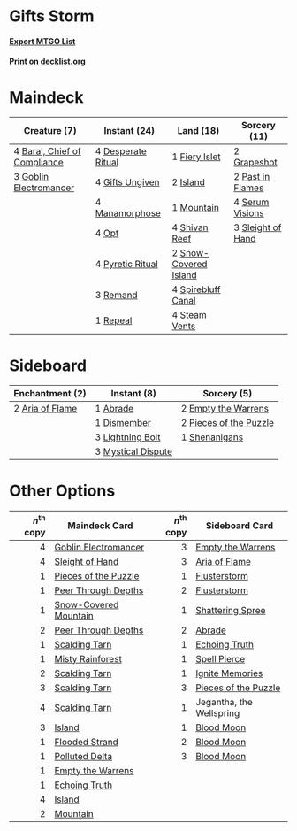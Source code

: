 # Gifts Storm

#### [Export MTGO List](../collection/Gifts%20Storm/Gifts%20Storm.txt)
#### [Print on decklist.org](http://decklist.org/?deckmain=4%09Baral,%20Chief%20of%20Compliance%0A4%09Desperate%20Ritual%0A1%09Fiery%20Islet%0A4%09Gifts%20Ungiven%0A3%09Goblin%20Electromancer%0A2%09Grapeshot%0A2%09Island%0A4%09Manamorphose%0A1%09Mountain%0A4%09Opt%0A2%09Past%20in%20Flames%0A4%09Pyretic%20Ritual%0A3%09Remand%0A1%09Repeal%0A4%09Serum%20Visions%0A4%09Shivan%20Reef%0A3%09Sleight%20of%20Hand%0A2%09Snow-Covered%20Island%0A4%09Spirebluff%20Canal%0A4%09Steam%20Vents&deckside=1%09Abrade%0A2%09Aria%20of%20Flame%0A1%09Dismember%0A2%09Empty%20the%20Warrens%0A3%09Lightning%20Bolt%0A3%09Mystical%20Dispute%0A2%09Pieces%20of%20the%20Puzzle%0A1%09Shenanigans)
# Maindeck

|                                             Creature (7)                                              |                                        Instant (24)                                        |                                           Land (18)                                            |                                       Sorcery (11)                                        |
|-------------------------------------------------------------------------------------------------------|--------------------------------------------------------------------------------------------|------------------------------------------------------------------------------------------------|-------------------------------------------------------------------------------------------|
|4 [Baral, Chief of Compliance](http://gatherer.wizards.com/Pages/Card/Details.aspx?multiverseid=423695)|4 [Desperate Ritual](http://gatherer.wizards.com/Pages/Card/Details.aspx?multiverseid=80275)|1 [Fiery Islet](http://gatherer.wizards.com/Pages/Card/Details.aspx?multiverseid=464187)        |2 [Grapeshot](http://gatherer.wizards.com/Pages/Card/Details.aspx?multiverseid=426588)     |
|3 [Goblin Electromancer](http://gatherer.wizards.com/Pages/Card/Details.aspx?multiverseid=405244)      |4 [Gifts Ungiven](http://gatherer.wizards.com/Pages/Card/Details.aspx?multiverseid=79090)   |2 [Island](http://gatherer.wizards.com/Pages/Card/Details.aspx?multiverseid=439857)             |2 [Past in Flames](http://gatherer.wizards.com/Pages/Card/Details.aspx?multiverseid=420748)|
|                                                                                                       |4 [Manamorphose](http://gatherer.wizards.com/Pages/Card/Details.aspx?multiverseid=370568)   |1 [Mountain](http://gatherer.wizards.com/Pages/Card/Details.aspx?multiverseid=439859)           |4 [Serum Visions](http://gatherer.wizards.com/Pages/Card/Details.aspx?multiverseid=50145)  |
|                                                                                                       |4 [Opt](http://gatherer.wizards.com/Pages/Card/Details.aspx?multiverseid=442948)            |4 [Shivan Reef](http://gatherer.wizards.com/Pages/Card/Details.aspx?multiverseid=129731)        |3 [Sleight of Hand](http://gatherer.wizards.com/Pages/Card/Details.aspx?multiverseid=25557)|
|                                                                                                       |4 [Pyretic Ritual](http://gatherer.wizards.com/Pages/Card/Details.aspx?multiverseid=205067) |2 [Snow-Covered Island](http://gatherer.wizards.com/Pages/Card/Details.aspx?multiverseid=121130)|                                                                                           |
|                                                                                                       |3 [Remand](http://gatherer.wizards.com/Pages/Card/Details.aspx?multiverseid=380255)         |4 [Spirebluff Canal](http://gatherer.wizards.com/Pages/Card/Details.aspx?multiverseid=417822)   |                                                                                           |
|                                                                                                       |1 [Repeal](http://gatherer.wizards.com/Pages/Card/Details.aspx?multiverseid=405357)         |4 [Steam Vents](http://gatherer.wizards.com/Pages/Card/Details.aspx?multiverseid=405109)        |                                                                                           |


# Sideboard

|                                     Enchantment (2)                                      |                                         Instant (8)                                         |                                           Sorcery (5)                                           |
|------------------------------------------------------------------------------------------|---------------------------------------------------------------------------------------------|-------------------------------------------------------------------------------------------------|
|2 [Aria of Flame](http://gatherer.wizards.com/Pages/Card/Details.aspx?multiverseid=464067)|1 [Abrade](http://gatherer.wizards.com/Pages/Card/Details.aspx?multiverseid=430772)          |2 [Empty the Warrens](http://gatherer.wizards.com/Pages/Card/Details.aspx?multiverseid=426587)   |
|                                                                                          |1 [Dismember](http://gatherer.wizards.com/Pages/Card/Details.aspx?multiverseid=382182)       |2 [Pieces of the Puzzle](http://gatherer.wizards.com/Pages/Card/Details.aspx?multiverseid=409821)|
|                                                                                          |3 [Lightning Bolt](http://gatherer.wizards.com/Pages/Card/Details.aspx?multiverseid=806)     |1 [Shenanigans](http://gatherer.wizards.com/Pages/Card/Details.aspx?multiverseid=464095)         |
|                                                                                          |3 [Mystical Dispute](http://gatherer.wizards.com/Pages/Card/Details.aspx?multiverseid=473020)|                                                                                                 |


# Other Options

|*n*<sup>th</sup> copy|                                         Maindeck Card                                          |*n*<sup>th</sup> copy|                                        Sideboard Card                                         |
|--------------------:|------------------------------------------------------------------------------------------------|--------------------:|-----------------------------------------------------------------------------------------------|
|                    4|[Goblin Electromancer](http://gatherer.wizards.com/Pages/Card/Details.aspx?multiverseid=405244) |                    3|[Empty the Warrens](http://gatherer.wizards.com/Pages/Card/Details.aspx?multiverseid=426587)   |
|                    4|[Sleight of Hand](http://gatherer.wizards.com/Pages/Card/Details.aspx?multiverseid=25557)       |                    3|[Aria of Flame](http://gatherer.wizards.com/Pages/Card/Details.aspx?multiverseid=464067)       |
|                    1|[Pieces of the Puzzle](http://gatherer.wizards.com/Pages/Card/Details.aspx?multiverseid=409821) |                    1|[Flusterstorm](http://gatherer.wizards.com/Pages/Card/Details.aspx?multiverseid=228255)        |
|                    1|[Peer Through Depths](http://gatherer.wizards.com/Pages/Card/Details.aspx?multiverseid=78690)   |                    2|[Flusterstorm](http://gatherer.wizards.com/Pages/Card/Details.aspx?multiverseid=228255)        |
|                    1|[Snow-Covered Mountain](http://gatherer.wizards.com/Pages/Card/Details.aspx?multiverseid=121233)|                    1|[Shattering Spree](http://gatherer.wizards.com/Pages/Card/Details.aspx?multiverseid=456224)    |
|                    2|[Peer Through Depths](http://gatherer.wizards.com/Pages/Card/Details.aspx?multiverseid=78690)   |                    2|[Abrade](http://gatherer.wizards.com/Pages/Card/Details.aspx?multiverseid=430772)              |
|                    1|[Scalding Tarn](http://gatherer.wizards.com/Pages/Card/Details.aspx?multiverseid=405107)        |                    1|[Echoing Truth](http://gatherer.wizards.com/Pages/Card/Details.aspx?multiverseid=405212)       |
|                    1|[Misty Rainforest](http://gatherer.wizards.com/Pages/Card/Details.aspx?multiverseid=405102)     |                    1|[Spell Pierce](http://gatherer.wizards.com/Pages/Card/Details.aspx?multiverseid=425876)        |
|                    2|[Scalding Tarn](http://gatherer.wizards.com/Pages/Card/Details.aspx?multiverseid=405107)        |                    1|[Ignite Memories](http://gatherer.wizards.com/Pages/Card/Details.aspx?multiverseid=109756)     |
|                    3|[Scalding Tarn](http://gatherer.wizards.com/Pages/Card/Details.aspx?multiverseid=405107)        |                    3|[Pieces of the Puzzle](http://gatherer.wizards.com/Pages/Card/Details.aspx?multiverseid=409821)|
|                    4|[Scalding Tarn](http://gatherer.wizards.com/Pages/Card/Details.aspx?multiverseid=405107)        |                    1|Jegantha, the Wellspring                                                                       |
|                    3|[Island](http://gatherer.wizards.com/Pages/Card/Details.aspx?multiverseid=439857)               |                    1|[Blood Moon](http://gatherer.wizards.com/Pages/Card/Details.aspx?multiverseid=45386)           |
|                    1|[Flooded Strand](http://gatherer.wizards.com/Pages/Card/Details.aspx?multiverseid=405098)       |                    2|[Blood Moon](http://gatherer.wizards.com/Pages/Card/Details.aspx?multiverseid=45386)           |
|                    1|[Polluted Delta](http://gatherer.wizards.com/Pages/Card/Details.aspx?multiverseid=405104)       |                    3|[Blood Moon](http://gatherer.wizards.com/Pages/Card/Details.aspx?multiverseid=45386)           |
|                    1|[Empty the Warrens](http://gatherer.wizards.com/Pages/Card/Details.aspx?multiverseid=426587)    |                     |                                                                                               |
|                    1|[Echoing Truth](http://gatherer.wizards.com/Pages/Card/Details.aspx?multiverseid=405212)        |                     |                                                                                               |
|                    4|[Island](http://gatherer.wizards.com/Pages/Card/Details.aspx?multiverseid=439857)               |                     |                                                                                               |
|                    2|[Mountain](http://gatherer.wizards.com/Pages/Card/Details.aspx?multiverseid=439859)             |                     |                                                                                               |

